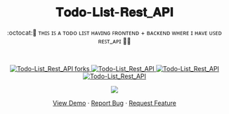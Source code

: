 
 <h1 align="center">𝐓𝐨𝐝𝐨-𝐋𝐢𝐬𝐭-𝐑𝐞𝐬𝐭_𝐀𝐏𝐈</h1>
<p align="center">
:octocat:🌟 ᴛʜɪꜱ ɪꜱ ᴀ ᴛᴏᴅᴏ ʟɪꜱᴛ ʜᴀᴠɪɴɢ ꜰʀᴏɴᴛᴇɴᴅ + ʙᴀᴄᴋᴇɴᴅ ᴡʜᴇʀᴇ ɪ ʜᴀᴠᴇ ᴜꜱᴇᴅ ʀᴇꜱᴛ_ᴀᴘɪ 🎯🚀<p><br>
<a href="https://github.com/ashish2030/Todo-List_Rest_API/fork" target="blank">


<p align="center">
   <img src="https://img.shields.io/github/forks/ashish2030/Todo-List_Rest_API?style=flat-square" alt="Todo-List_Rest_API forks"/>
</a>
<a href="https://github.com/ashish2030/Todo-List_Rest_API/stargazers" target="blank">
<img src="https://img.shields.io/github/stars/ashish2030/Todo-List_Rest_API?style=flat-square" alt="Todo-List_Rest_API"/>
</a>
<a href="https://github.com/ashish2030/Todo-List_Rest_API/issues" target="blank">
<img src="https://img.shields.io/github/issues/ashish2030/Todo-List_Rest_API?style=flat-square" alt="Todo-List_Rest_API"/>
</a>
<a href="https://github.com/ashish2030/Todo-List_Rest_API/pulls" target="blank">
<img src="https://img.shields.io/github/issues-pr/ashish2030/Todo-List_Rest_API?style=flat-square" alt="Todo-List_Rest_API"/>
</a>
  </p>
<p align="center"><img src="https://github.com/Ashish2030/Todo-List_Rest_API/blob/main/Todo_List_Rest_API/Video/video2.gif"></p>
<p align="center">
    <a href="https://github.com/Ashish2030/Todo-List_Rest_API/tree/main/Todo_List_Rest_API" target="blank">View Demo</a>
    ·
    <a href="https://github.com/ashish2030/Todo-List_Rest_API/issues/new/choose">Report Bug</a>
    ·
    <a href="https://github.com/ashish2030/Todo-List_Rest_API/issues/new/choose">Request Feature</a>
</p>


